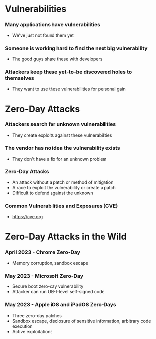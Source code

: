 # Vulnerabilities
### Many applications have vulnerabilities
- We've just not found them yet
### Someone is working hard to find the next big vulnerability
- The good guys share these with developers
### Attackers keep these yet-to-be discovered holes to themselves
- They want to use these vulnerabilities for personal gain
# Zero-Day Attacks
### Attackers search for unknown vulnerabilities
- They create exploits against these vulnerabilities
### The vendor has no idea the vulnerability exists
- They don't have a fix for an unknown problem
### Zero-Day Attacks
- An attack without a patch or method of mitigation
- A race to exploit the vulnerability or create a patch
- Difficult to defend against the unknown
### Common Vulnerabilities and Exposures (CVE)
- https://cve.org
# Zero-Day Attacks in the Wild
### April 2023 - Chrome Zero-Day
- Memory corruption, sandbox escape
### May 2023 - Microsoft Zero-Day
- Secure boot zero-day vulnerability
- Attacker can run UEFI-level self-signed code
### May 2023 - Apple iOS and iPadOS Zero-Days
- Three zero-day patches
- Sandbox escape, disclosure of sensitive information, arbitrary code execution
- Active exploitations